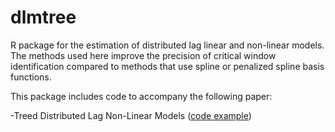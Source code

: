 # dlmtree
R package for the estimation of distributed lag linear and non-linear models. The methods used here improve the precision of critical window identification compared to methods that use spline or penalized spline basis functions. 

This package includes code to accompany the following paper:

-Treed Distributed Lag Non-Linear Models ([code example](https://danielmork.github.io/dlmtree/TDLNM_Example.html))
